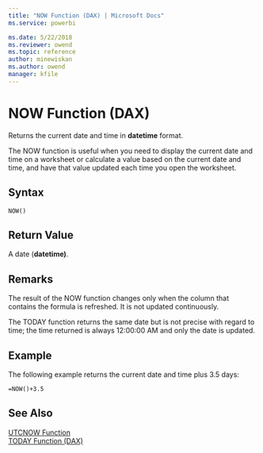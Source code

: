 ```yaml
---
title: "NOW Function (DAX) | Microsoft Docs"
ms.service: powerbi 

ms.date: 5/22/2018
ms.reviewer: owend
ms.topic: reference
author: minewiskan
ms.author: owend
manager: kfile
---
```

# NOW Function (DAX)
Returns the current date and time in **datetime** format.  
  
The NOW function is useful when you need to display the current date and time on a worksheet or calculate a value based on the current date and time, and have that value updated each time you open the worksheet.  
  
## Syntax  
  
```dax
NOW()  
```
  
## Return Value  
A date (**datetime)**.  
  
## Remarks  

The result of the NOW function changes only when the column that contains the formula is refreshed. It is not updated continuously.  
  
The TODAY function returns the same date but is not precise with regard to time; the time returned is always 12:00:00 AM and only the date is updated.  
  
## Example  
The following example returns the current date and time plus 3.5 days:  
  
```dax
=NOW()+3.5  
```
  
## See Also  
[UTCNOW Function](utcnow-function-dax.md)   
[TODAY Function &#40;DAX&#41;](today-function-dax.md)  
  
